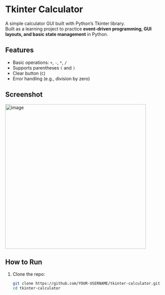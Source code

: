 # Tkinter Calculator

A simple calculator GUI built with Python’s Tkinter library.  
Built as a learning project to practice **event-driven programming, GUI layouts, and basic state management** in Python.

## Features
- Basic operations: `+`, `-`, `*`, `/`
- Supports parentheses `(` and `)`
- Clear button (`C`)
- Error handling (e.g., division by zero)

## Screenshot
<img width="444" height="456" alt="image" src="https://github.com/user-attachments/assets/9e7fce31-8b1b-4061-a06e-40a2e0aee0c7" />


## How to Run
1. Clone the repo:
   ```bash
   git clone https://github.com/YOUR-USERNAME/tkinter-calculator.git
   cd tkinter-calculator

